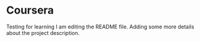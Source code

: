 # Coursera
Testing for learning
I am editing the README file. Adding some more details about the project description.
